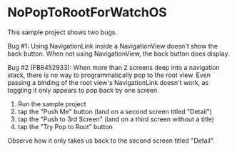 # NoPopToRootForWatchOS

This sample project shows two bugs.

Bug #1: 
Using NavigationLink inside a NavigationView doesn't show the back button. When not using NavigationView, the back button does display.


Bug #2 (FB8452933): 
When more than 2 screens deep into a navigation stack, there is no way to programmatically pop to the root view. Even passing a binding of the root view's NavigationLink doesn't work, as toggling it only appears to pop back by one screen.

1. Run the sample project
2. tap the "Push Me" button (land on a second screen titled "Detail")
3. tap the "Push to 3rd Screen" (land on a third screen without a title)
4. tap the "Try Pop to Root" button

Observe how it only takes us back to the second screen titled "Detail".
